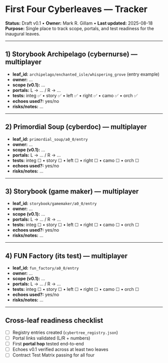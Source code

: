 <!-- Path: C:\Users\Admin\storybook_archipelago\docs\first_four_cyberleaves.md -->

# First Four Cyberleaves — Tracker

**Status:** Draft v0.1 • **Owner:** Mark R. Gillam • **Last updated:** 2025-08-18  
**Purpose:** Single place to track scope, portals, and test readiness for the inaugural leaves.

---

## 1) Storybook Archipelago (cybernurse) — multiplayer
- **leaf_id:** `archipelago/enchanted_isle/whispering_grove` (entry example)
- **owner:** …
- **scope (v0.1):** …
- **portals:** L → … / R → …
- **tests:** integ ✅ • story ✅ • left ✅ • right ✅ • camo ✅ • orch ✅
- **echoes used?:** yes/no
- **risks/notes:** …

---

## 2) Primordial Soup (cyberdoc) — multiplayer
- **leaf_id:** `primordial_soup/a0_0/entry`
- **owner:** …
- **scope (v0.1):** …
- **portals:** L → … / R → …
- **tests:** integ ☐ • story ☐ • left ☐ • right ☐ • camo ☐ • orch ☐
- **echoes used?:** yes/no
- **risks/notes:** …

---

## 3) Storybook (game maker) — multiplayer
- **leaf_id:** `storybook/gamemaker/a0_0/entry`
- **owner:** …
- **scope (v0.1):** …
- **portals:** L → … / R → …
- **tests:** integ ☐ • story ☐ • left ☐ • right ☐ • camo ☐ • orch ☐
- **echoes used?:** yes/no
- **risks/notes:** …

---

## 4) FUN Factory (its test) — multiplayer
- **leaf_id:** `fun_factory/a0_0/entry`
- **owner:** …
- **scope (v0.1):** …
- **portals:** L → … / R → …
- **tests:** integ ☐ • story ☐ • left ☐ • right ☐ • camo ☐ • orch ☐
- **echoes used?:** yes/no
- **risks/notes:** …

---

## Cross-leaf readiness checklist
- [ ] Registry entries created (`cybertree_registry.json`)
- [ ] Portal links validated (L/R + numbers)
- [ ] First **portal hop** tested end-to-end
- [ ] Echoes v0.1 verified across at least two leaves
- [ ] Contract Test Matrix passing for all four
